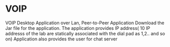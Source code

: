 # VOIP
VOIP Desktop Application over Lan, Peer-to-Peer Application
Download the Jar file for the application. The application provides IP address( 10 IP addresss of the lab are statically associated with the dial pad as 1,2.. and so on)
Application also provides the user for chat server
